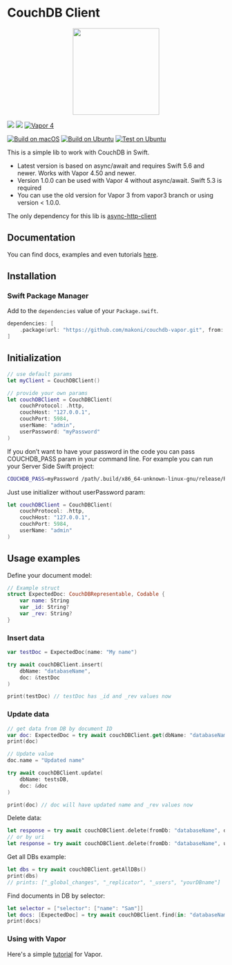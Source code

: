# CouchDB Client

<p align="center">
	<a href="https://github.com/makoni/couchdb-vapor">
        <img src="https://arm1.ru/img/uploaded/images/CouchDBVapor.png" height="200">
    </a>
</p>

[![](https://img.shields.io/endpoint?url=https%3A%2F%2Fswiftpackageindex.com%2Fapi%2Fpackages%2Fmakoni%2Fcouchdb-vapor%2Fbadge%3Ftype%3Dplatforms)](https://swiftpackageindex.com/makoni/couchdb-vapor)
[![](https://img.shields.io/endpoint?url=https%3A%2F%2Fswiftpackageindex.com%2Fapi%2Fpackages%2Fmakoni%2Fcouchdb-vapor%2Fbadge%3Ftype%3Dswift-versions)](https://swiftpackageindex.com/makoni/couchdb-vapor)
[![Vapor 4](https://img.shields.io/badge/vapor-4.50.0-blue.svg?style=flat)](https://vapor.codes)

[![Build on macOS](https://github.com/makoni/couchdb-vapor/actions/workflows/build-macos.yml/badge.svg?branch=master)](https://github.com/makoni/couchdb-vapor/actions/workflows/build-macos.yml)
[![Build on Ubuntu](https://github.com/makoni/couchdb-vapor/actions/workflows/build-ubuntu.yml/badge.svg?branch=master)](https://github.com/makoni/couchdb-vapor/actions/workflows/build-ubuntu.yml)
[![Test on Ubuntu](https://github.com/makoni/couchdb-vapor/actions/workflows/test-ubuntu.yml/badge.svg?branch=master)](https://github.com/makoni/couchdb-vapor/actions/workflows/test-ubuntu.yml)



This is a simple lib to work with CouchDB in Swift.
- Latest version is based on async/await and requires Swift 5.6 and newer. Works with Vapor 4.50 and newer.
- Version 1.0.0 can be used with Vapor 4 without async/await. Swift 5.3 is required
- You can use the old version for Vapor 3 from vapor3 branch or using version < 1.0.0.  

The only dependency for this lib is <a href="https://github.com/swift-server/async-http-client">async-http-client</a>

## Documentation

You can find docs, examples and even tutorials [here](https://spaceinbox.me/docs/couchdbclient/documentation/couchdbclient). 

## Installation

### Swift Package Manager

Add to the `dependencies` value of your `Package.swift`.

```swift
dependencies: [
    .package(url: "https://github.com/makoni/couchdb-vapor.git", from: "1.2.0"),
]
```

## Initialization

```swift
// use default params
let myClient = CouchDBClient()

// provide your own params
let couchDBClient = CouchDBClient(
    couchProtocol: .http,
    couchHost: "127.0.0.1",
    couchPort: 5984,
    userName: "admin",
    userPassword: "myPassword"
)
```

If you don’t want to have your password in the code you can pass COUCHDB_PASS param in your command line. For example you can run your Server Side Swift project:
```bash
COUCHDB_PASS=myPassword /path/.build/x86_64-unknown-linux-gnu/release/Run
```
Just use initializer without userPassword param:

```swift
let couchDBClient = CouchDBClient(
    couchProtocol: .http,
    couchHost: "127.0.0.1",
    couchPort: 5984,
    userName: "admin"
)
```

## Usage examples

Define your document model:

```swift
// Example struct
struct ExpectedDoc: CouchDBRepresentable, Codable {
    var name: String
    var _id: String?
    var _rev: String?
}
```

### Insert data
```swift
var testDoc = ExpectedDoc(name: "My name")

try await couchDBClient.insert(
    dbName: "databaseName",
    doc: &testDoc
)

print(testDoc) // testDoc has _id and _rev values now
```

### Update data

```swift
// get data from DB by document ID
var doc: ExpectedDoc = try await couchDBClient.get(dbName: "databaseName", uri: "documentId")
print(doc)

// Update value
doc.name = "Updated name"

try await couchDBClient.update(
    dbName: testsDB,
    doc: &doc
)

print(doc) // doc will have updated name and _rev values now
```

Delete data:

```swift
let response = try await couchDBClient.delete(fromDb: "databaseName", doc: doc)
// or by uri
let response = try await couchDBClient.delete(fromDb: "databaseName", uri: doc._id,rev: doc._rev)
```

Get all DBs example:

```swift
let dbs = try await couchDBClient.getAllDBs()
print(dbs)
// prints: ["_global_changes", "_replicator", "_users", "yourDBname"]
```

Find documents in DB by selector:
```swift
let selector = ["selector": ["name": "Sam"]]
let docs: [ExpectedDoc] = try await couchDBClient.find(in: "databaseName", selector: selector)
print(docs)
```

### Using with Vapor
Here's a simple [tutorial](https://spaceinbox.me/docs/couchdbclient/tutorials/couchdbclient/vaportutorial) for Vapor.

